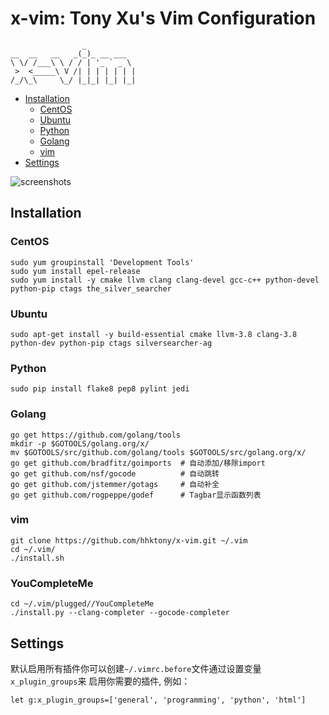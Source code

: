 x-vim: Tony Xu's Vim Configuration
==================================

					_
	__  __   __   _(_)_ __ ___
	\ \/ /___\ \ / / | '_ ` _ \
	 >  <_____\ V /| | | | | | |
	/_/\_\     \_/ |_|_| |_| |_|

- [Installation](#installation)
    - [CentOS](#centos)
    - [Ubuntu](#ubuntu)
    - [Python](#python)
    - [Golang](#golang)
    - [vim](#vim)
- [Settings](#settings)

![screenshots](https://raw.github.com/hhktony/x-vim/master/screenshots/vim-screenshot.jpg)


Installation
------------

### CentOS

    sudo yum groupinstall 'Development Tools'
    sudo yum install epel-release
    sudo yum install -y cmake llvm clang clang-devel gcc-c++ python-devel python-pip ctags the_silver_searcher

### Ubuntu

    sudo apt-get install -y build-essential cmake llvm-3.8 clang-3.8 python-dev python-pip ctags silversearcher-ag

### Python

    sudo pip install flake8 pep8 pylint jedi

### Golang

    go get https://github.com/golang/tools
    mkdir -p $GOTOOLS/golang.org/x/
    mv $GOTOOLS/src/github.com/golang/tools $GOTOOLS/src/golang.org/x/
    go get github.com/bradfitz/goimports  # 自动添加/移除import
    go get github.com/nsf/gocode          # 自动跳转
    go get github.com/jstemmer/gotags     # 自动补全
    go get github.com/rogpeppe/godef      # Tagbar显示函数列表

### vim

	git clone https://github.com/hhktony/x-vim.git ~/.vim
	cd ~/.vim/
	./install.sh

### YouCompleteMe

	cd ~/.vim/plugged//YouCompleteMe
	./install.py --clang-completer --gocode-completer

Settings
--------

默认启用所有插件你可以创建`~/.vimrc.before`文件通过设置变量`x_plugin_groups`来
启用你需要的插件, 例如：

    let g:x_plugin_groups=['general', 'programming', 'python', 'html']
